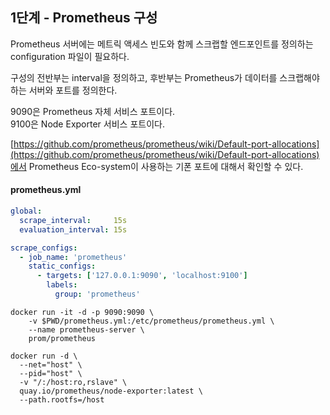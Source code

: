 ## 1단계 - Prometheus 구성  

Prometheus 서버에는 메트릭 액세스 빈도와 함께 스크랩할 엔드포인트를 정의하는 configuration 파일이 필요하다.  

구성의 전반부는 interval을 정의하고, 후반부는 Prometheus가 데이터를 스크랩해야 하는 서버와 포트를 정의한다.  

9090은 Prometheus 자체 서비스 포트이다.  
9100은 Node Exporter 서비스 포트이다.  

[https://github.com/prometheus/prometheus/wiki/Default-port-allocations](https://github.com/prometheus/prometheus/wiki/Default-port-allocations)에서 Prometheus Eco-system이 사용하는 기폰 포트에 대해서 확인할 수 있다.  

#### prometheus.yml 
```yaml
global:
  scrape_interval:     15s
  evaluation_interval: 15s

scrape_configs:
  - job_name: 'prometheus'
    static_configs:
      - targets: ['127.0.0.1:9090', 'localhost:9100']
        labels:
          group: 'prometheus'
```



```
docker run -it -d -p 9090:9090 \
    -v $PWD/prometheus.yml:/etc/prometheus/prometheus.yml \
    --name prometheus-server \
    prom/prometheus
```

```
docker run -d \
  --net="host" \
  --pid="host" \
  -v "/:/host:ro,rslave" \
  quay.io/prometheus/node-exporter:latest \
  --path.rootfs=/host
```
